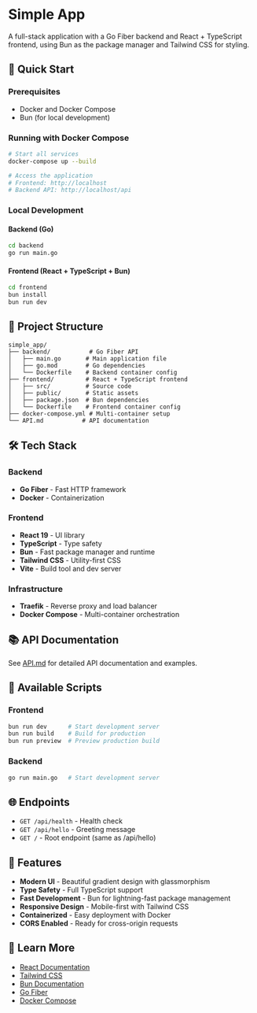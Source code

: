 # Simple App

A full-stack application with a Go Fiber backend and React + TypeScript frontend, using Bun as the package manager and Tailwind CSS for styling.

## 🚀 Quick Start

### Prerequisites
- Docker and Docker Compose
- Bun (for local development)

### Running with Docker Compose

```bash
# Start all services
docker-compose up --build

# Access the application
# Frontend: http://localhost
# Backend API: http://localhost/api
```

### Local Development

#### Backend (Go)
```bash
cd backend
go run main.go
```

#### Frontend (React + TypeScript + Bun)
```bash
cd frontend
bun install
bun run dev
```

## 📁 Project Structure

```
simple_app/
├── backend/           # Go Fiber API
│   ├── main.go       # Main application file
│   ├── go.mod        # Go dependencies
│   └── Dockerfile    # Backend container config
├── frontend/         # React + TypeScript frontend
│   ├── src/          # Source code
│   ├── public/       # Static assets
│   ├── package.json  # Bun dependencies
│   └── Dockerfile    # Frontend container config
├── docker-compose.yml # Multi-container setup
└── API.md           # API documentation
```

## 🛠 Tech Stack

### Backend
- **Go Fiber** - Fast HTTP framework
- **Docker** - Containerization

### Frontend
- **React 19** - UI library
- **TypeScript** - Type safety
- **Bun** - Fast package manager and runtime
- **Tailwind CSS** - Utility-first CSS
- **Vite** - Build tool and dev server

### Infrastructure
- **Traefik** - Reverse proxy and load balancer
- **Docker Compose** - Multi-container orchestration

## 📚 API Documentation

See [API.md](./API.md) for detailed API documentation and examples.

## 🔧 Available Scripts

### Frontend
```bash
bun run dev      # Start development server
bun run build    # Build for production
bun run preview  # Preview production build
```

### Backend
```bash
go run main.go   # Start development server
```

## 🌐 Endpoints

- `GET /api/health` - Health check
- `GET /api/hello` - Greeting message
- `GET /` - Root endpoint (same as /api/hello)

## 🎨 Features

- **Modern UI** - Beautiful gradient design with glassmorphism
- **Type Safety** - Full TypeScript support
- **Fast Development** - Bun for lightning-fast package management
- **Responsive Design** - Mobile-first with Tailwind CSS
- **Containerized** - Easy deployment with Docker
- **CORS Enabled** - Ready for cross-origin requests

## 📖 Learn More

- [React Documentation](https://react.dev)
- [Tailwind CSS](https://tailwindcss.com)
- [Bun Documentation](https://bun.sh/docs)
- [Go Fiber](https://docs.gofiber.io)
- [Docker Compose](https://docs.docker.com/compose/)